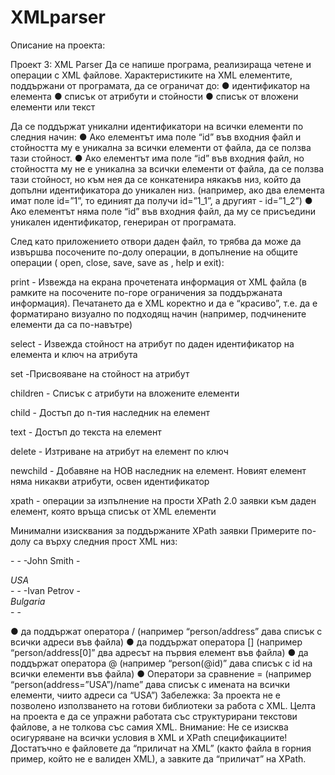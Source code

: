 # XMLparser

Описание на проекта:

Проект 3: XML Parser
Да се напише програма, реализираща четене и операции с XML файлове.
Характеристиките на XML елементите, поддържани от програмата, да се ограничат до:
● идентификатор на елемента
● списък от атрибути и стойности
● списък от вложени елементи или текст

Да се поддържат уникални идентификатори на всички елементи по следния начин:
● Ако елементът има поле “id” във входния файл и стойността му е уникална за всички елементи от файла, да се ползва тази стойност.
● Ако елементът има поле “id” във входния файл, но стойността му не е уникална за всички елементи от файла, да се ползва тази стойност, но към нея да се конкатенира някакъв низ, който да допълни идентификатора до уникален низ. (например, ако два елемента имат поле id=”1”, то единият да получи id=”1_1”, а другият - id=”1_2”)
● Ако елементът няма поле “id” във входния файл, да му се присъедини уникален идентификатор, генериран от програмата.

След като приложението отвори даден файл, то трябва да може да извършва посочените по-долу операции, в допълнение на общите операции ( open, close, save, save as , help и exit):

print - Извежда на екрана прочетената информация от XML файла (в рамките на посочените по-горе ограничения за поддържаната информация). Печатането да е XML коректно и да е “красиво”, т.е. да е форматирано визуално по подходящ начин (например, подчинените елементи да са по-навътре) 

select <id> <key> - Извежда стойност на атрибут по даден идентификатор на елемента и ключ на атрибута
  
set <id> <key> <value> -Присвояване на стойност на атрибут
  
children <id> - Списък с атрибути на вложените елементи

child <id> <n> - Достъп до n-тия наследник на елемент
  
text <id> - Достъп до текста на елемент
  
delete <id> <key> - Изтриване на атрибут на елемент по ключ 
  
newchild <id> - Добавяне на НОВ наследник на елемент. Новият елемент няма никакви атрибути, освен идентификатор
  
xpath <id> <XPath> - операции за изпълнение на прости XPath 2.0 заявки към даден елемент, която връща списък от XML елементи

Минимални изисквания за поддържаните XPath заявки
Примерите по-долу са върху следния прост XML низ:

-<people>
  -<person id=”0”>
    -<name>John Smith</name>
     -<address>USA</address>
  -</person>
  -<person id=”1”>
    -<name>Ivan Petrov</name>
     -<address>Bulgaria</address>
 -</person>
-</people>

● да поддържат оператора / (например “person/address” дава списък с всички адреси във файла)
● да поддържат оператора [] (например “person/address[0]” два адресът на първия елемент във файла)
● да поддържат оператора @ (например “person(@id)” дава списък с id на всички елементи във файла)
● Оператори за сравнение = (например “person(address=”USA”)/name” дава списък с имената на всички елементи, чиито адреси са “USA”)
Забележка: За проекта не е позволено използването на готови библиотеки за работа с XML. Целта на проекта е да се упражни работата със структурирани текстови файлове, а
не толкова със самия XML. Внимание: Не се изисква осигуряване на всички условия в XML и XPath спецификациите! Достатъчно е файловете да “приличат на XML” (както файла в горния пример, който не е валиден XML), а завките да “приличат” на XPath.
